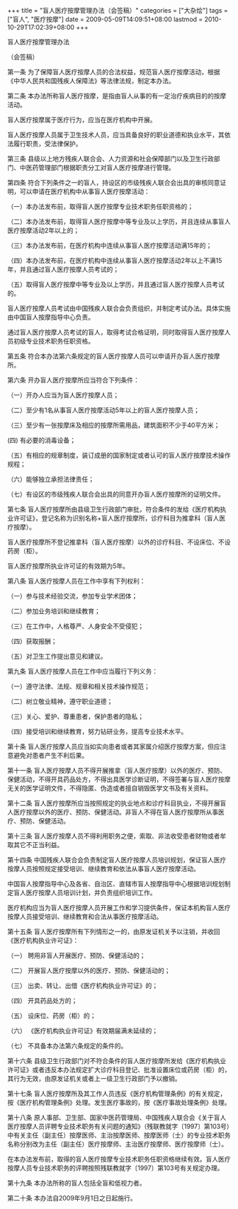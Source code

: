 +++
title = "盲人医疗按摩管理办法（会签稿）"
categories = ["大杂烩"]
tags = ["盲人", "医疗按摩"]
date = 2009-05-09T14:09:51+08:00
lastmod = 2010-10-29T17:02:39+08:00
+++



盲人医疗按摩管理办法

（会签稿）

第一条  为了保障盲人医疗按摩人员的合法权益，规范盲人医疗按摩活动，根据《中华人民共和国残疾人保障法》等法律法规，制定本办法。

第二条  本办法所称盲人医疗按摩，是指由盲人从事的有一定治疗疾病目的的按摩活动。

盲人医疗按摩属于医疗行为，应当在医疗机构中开展。

盲人医疗按摩人员属于卫生技术人员，应当具备良好的职业道德和执业水平，其依法履行职责，受法律保护。

第三条  县级以上地方残疾人联合会、人力资源和社会保障部门以及卫生行政部门、中医药管理部门根据职责分工对盲人医疗按摩进行管理。


第四条  符合下列条件之一的盲人，持设区的市级残疾人联合会出具的审核同意证明，可以申请在医疗机构中从事盲人医疗按摩活动：

（一）本办法发布前，取得盲人医疗按摩专业技术职务任职资格的；

（二）本办法发布前，取得盲人医疗按摩中等专业及以上学历，并且连续从事盲人医疗按摩活动2年以上的；

（三）本办法发布前，在医疗机构中连续从事盲人医疗按摩活动满15年的；

（四）本办法发布前，在医疗机构中连续从事盲人医疗按摩活动2年以上不满15年，并且通过盲人医疗按摩人员考试的；

（五）取得盲人医疗按摩中等专业及以上学历，并且通过盲人医疗按摩人员考试的。

盲人医疗按摩人员考试由中国残疾人联合会负责组织，并制定考试办法。具体实施由中国盲人按摩指导中心负责。

通过盲人医疗按摩人员考试的盲人，取得考试合格证明，同时取得盲人医疗按摩人员初级专业技术职务任职资格。

第五条 符合本办法第六条规定的盲人医疗按摩人员可以申请开办盲人医疗按摩所。

第六条 开办盲人医疗按摩所应当符合下列条件：

（一）开办人应当为盲人医疗按摩人员；

（二）至少有1名从事盲人医疗按摩活动5年以上的盲人医疗按摩人员；

（三）至少有一张按摩床及相应的按摩所需用品，建筑面积不少于40平方米；

(四) 有必要的消毒设备；

（五）有相应的规章制度，装订成册的国家制定或者认可的盲人医疗按摩技术操作规程；

（六）能够独立承担法律责任；

（七）有设区的市级残疾人联合会出具的同意开办盲人医疗按摩所的证明文件。

第七条 盲人医疗按摩所由县级卫生行政部门审批，符合条件的发给《医疗机构执业许可证》，登记名称为识别名称+盲人医疗按摩所，诊疗科目为推拿科（盲人医疗按摩）。

盲人医疗按摩所不登记推拿科（盲人医疗按摩）以外的诊疗科目、不设床位、不设药房（柜）。

盲人医疗按摩所执业许可证的有效期为5年。

第八条  盲人医疗按摩人员在工作中享有下列权利：

（一）参与技术经验交流，参加专业学术团体；

（二）参加业务培训和继续教育；

（三）在工作中，人格尊严、人身安全不受侵犯；

（四）获取报酬；

（五）对卫生工作提出意见和建议。 

第九条  盲人医疗按摩人员在工作中应当履行下列义务：

（一）遵守法律、法规、规章和相关技术操作规范；

（二）树立敬业精神，遵守职业道德；

（三）关心、爱护、尊重患者，保护患者的隐私；

（四）接受培训和继续教育，努力钻研业务，提高专业技术水平。

第十条  盲人医疗按摩人员应当如实向患者或者其家属介绍医疗按摩方案，但应注意避免对患者产生不利后果。

第十一条 盲人医疗按摩人员不得开展推拿（盲人医疗按摩）以外的医疗、预防、保健活动，不得开具药品处方，不得出具医学诊断证明，不得签署与盲人医疗按摩无关的医学证明文件，不得隐匿、伪造或者擅自销毁医学文书及有关资料。

第十二条 盲人医疗按摩所应当按照规定的执业地点和诊疗科目执业，不得开展盲人医疗按摩以外的医疗、预防、保健活动。非盲人不得在盲人医疗按摩所从事医疗、预防、保健活动。

第十三条  盲人医疗按摩人员不得利用职务之便，索取、非法收受患者财物或者牟取其它不正当利益。

第十四条  中国残疾人联合会负责制定盲人医疗按摩人员培训规划，保证盲人医疗按摩人员按照规定接受培训、继续教育和依法从事盲人医疗按摩活动。

中国盲人按摩指导中心及各省、自治区、直辖市盲人按摩指导中心根据培训规划制定盲人医疗按摩人员培训计划，并负责组织培训工作。

医疗机构应当为盲人医疗按摩人员开展工作和学习提供条件，保证本机构盲人医疗按摩人员接受培训、继续教育和合法从事医疗按摩活动。

第十五条  盲人医疗按摩所有下列情形之一的，由原发证机关予以注销，并收回《医疗机构执业许可证》：

（一）  聘用非盲人开展医疗、预防、保健活动的；

（二）  开展盲人医疗按摩以外的医疗、预防、保健活动的；

（三）  出卖、转让、出借《医疗机构执业许可证》的；

（四）  开具药品处方的；

（五）  设床位、药房（柜）的；

（六）  《医疗机构执业许可证》有效期届满未延续的；

（七）  不具备本办法第六条规定的条件的。

第十六条  县级卫生行政部门对不符合条件的盲人医疗按摩所发给《医疗机构执业许可证》或者违反本办法规定扩大诊疗科目登记、批准设置床位或药房（柜）的，其行为无效，由原发证机关或者上一级卫生行政部门予以撤销。

第十七条  盲人医疗按摩所及其工作人员违反《医疗机构管理条例》的有关规定，按《医疗机构管理条例》处理。发生医疗事故的，按《医疗事故处理条例》处理。

第十八条  原人事部、卫生部、国家中医药管理局、中国残疾人联合会《关于盲人医疗按摩人员评聘专业技术职务有关问题的通知》（残联教就字〔1997〕第103号）中有关主任（副主任）按摩医师、主治按摩医师、按摩医师（士）的专业技术职务名称分别改为主任（副主任）医疗按摩师、主治医疗按摩师、医疗按摩师（士）。

在本办法发布前，取得的盲人医疗按摩专业技术职务任职资格继续有效。盲人医疗按摩人员专业技术职务的评聘按照残联教就字〔1997〕第103号有关规定办理。

第十九条  本办法所称的盲人包括全盲和低视力者。

第二十条  本办法自2009年9月1日之日起施行。